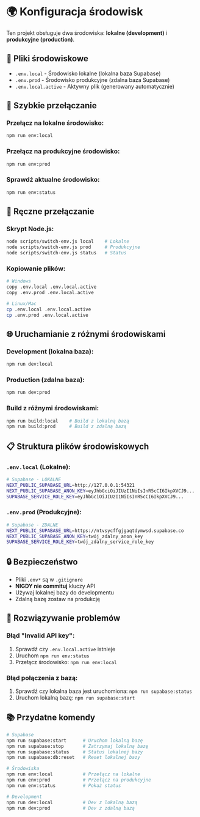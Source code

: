 # 🌍 Konfiguracja środowisk

Ten projekt obsługuje dwa środowiska: **lokalne (development)** i **produkcyjne (production)**.

## 📁 Pliki środowiskowe

- `.env.local` - Środowisko lokalne (lokalna baza Supabase)
- `.env.prod` - Środowisko produkcyjne (zdalna baza Supabase)
- `.env.local.active` - Aktywny plik (generowany automatycznie)

## 🚀 Szybkie przełączanie

### **Przełącz na lokalne środowisko:**
```bash
npm run env:local
```

### **Przełącz na produkcyjne środowisko:**
```bash
npm run env:prod
```

### **Sprawdź aktualne środowisko:**
```bash
npm run env:status
```

## 🔧 Ręczne przełączanie

### **Skrypt Node.js:**
```bash
node scripts/switch-env.js local    # Lokalne
node scripts/switch-env.js prod     # Produkcyjne
node scripts/switch-env.js status   # Status
```

### **Kopiowanie plików:**
```bash
# Windows
copy .env.local .env.local.active
copy .env.prod .env.local.active

# Linux/Mac
cp .env.local .env.local.active
cp .env.prod .env.local.active
```

## 🌐 Uruchamianie z różnymi środowiskami

### **Development (lokalna baza):**
```bash
npm run dev:local
```

### **Production (zdalna baza):**
```bash
npm run dev:prod
```

### **Build z różnymi środowiskami:**
```bash
npm run build:local    # Build z lokalną bazą
npm run build:prod     # Build z zdalną bazą
```

## 📋 Struktura plików środowiskowych

### **`.env.local` (Lokalne):**
```bash
# Supabase - LOKALNE
NEXT_PUBLIC_SUPABASE_URL=http://127.0.0.1:54321
NEXT_PUBLIC_SUPABASE_ANON_KEY=eyJhbGciOiJIUzI1NiIsInR5cCI6IkpXVCJ9...
SUPABASE_SERVICE_ROLE_KEY=eyJhbGciOiJIUzI1NiIsInR5cCI6IkpXVCJ9...
```

### **`.env.prod` (Produkcyjne):**
```bash
# Supabase - ZDALNE
NEXT_PUBLIC_SUPABASE_URL=https://ntvsycffgjgaqtdymwsd.supabase.co
NEXT_PUBLIC_SUPABASE_ANON_KEY=twój_zdalny_anon_key
SUPABASE_SERVICE_ROLE_KEY=twój_zdalny_service_role_key
```

## 🔒 Bezpieczeństwo

- Pliki `.env*` są w `.gitignore`
- **NIGDY nie commituj** kluczy API
- Używaj lokalnej bazy do developmentu
- Zdalną bazę zostaw na produkcję

## 🚨 Rozwiązywanie problemów

### **Błąd "Invalid API key":**
1. Sprawdź czy `.env.local.active` istnieje
2. Uruchom `npm run env:status`
3. Przełącz środowisko: `npm run env:local`

### **Błąd połączenia z bazą:**
1. Sprawdź czy lokalna baza jest uruchomiona: `npm run supabase:status`
2. Uruchom lokalną bazę: `npm run supabase:start`

## 📚 Przydatne komendy

```bash
# Supabase
npm run supabase:start      # Uruchom lokalną bazę
npm run supabase:stop       # Zatrzymaj lokalną bazę
npm run supabase:status     # Status lokalnej bazy
npm run supabase:db:reset   # Reset lokalnej bazy

# Środowiska
npm run env:local           # Przełącz na lokalne
npm run env:prod            # Przełącz na produkcyjne
npm run env:status          # Pokaż status

# Development
npm run dev:local           # Dev z lokalną bazą
npm run dev:prod            # Dev z zdalną bazą
```
